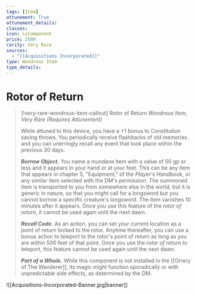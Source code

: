 ```yaml
---
tags: [Item]
attunement: True
attunement_details: 
classes: 
icon: LiComponent
price: 2500
rarity: Very Rare
sources:
  - "[[Acquisitions Incorporated]]"
type: Wondrous Item
type_details: 
---
```

# Rotor of Return
>[!very-rare-wondrous-item-callout] Rotor of Return
>*Wondrous Item, Very Rare (Requires Attunement)*
>
>While attuned to this device, you have a +1 bonus to Constitution saving throws. You periodically receive flashbacks of old memories. and you can unerringly recall any event that took place within the previous 30 days.
>
>***Borrow Object.*** You name a mundane item with a value of 50 gp or less and it appears in your hand or at your feet. This can be any item that appears in chapter 5, "Equipment," of the *Player's Handbook*, or any similar item selected with the DM's permission. The summoned item is transported to you from somewhere else in the world, but it is generic in nature, so that you might call for a longsword but you cannot borrow a specific creature's longsword. The item vanishes 10 minutes after it appears. Once you use this feature of the *rotor of return*, it cannot be used again until the next dawn.
>
>***Recall Code.*** As an action, you can set your current location as a point of return locked to the rotor. Anytime thereafter, you can use a bonus action to teleport to the rotor's point of return as long as you are within 500 feet of that point. Once you use the *rotor of return* to teleport, this feature cannot be used again until the next dawn.
>
>***Part of a Whole.*** While this component is not installed in the [[Orrery of The Wanderer]], its magic might function sporadically or with unpredictable side effects, as determined by the DM.

![[Acquisitions-Incorporated-Banner.jpg|banner]]
